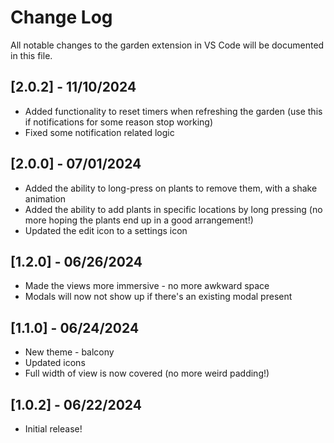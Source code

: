 # Change Log

All notable changes to the garden extension in VS Code will be documented in this file.

## [2.0.2] - 11/10/2024

- Added functionality to reset timers when refreshing the garden (use this if notifications for some reason stop working)
- Fixed some notification related logic

## [2.0.0] - 07/01/2024

- Added the ability to long-press on plants to remove them, with a shake animation
- Added the ability to add plants in specific locations by long pressing (no more hoping the plants end up in a good arrangement!)
- Updated the edit icon to a settings icon

## [1.2.0] - 06/26/2024

- Made the views more immersive - no more awkward space
- Modals will now not show up if there's an existing modal present

## [1.1.0] - 06/24/2024

- New theme - balcony
- Updated icons
- Full width of view is now covered (no more weird padding!)

## [1.0.2] - 06/22/2024

- Initial release!
